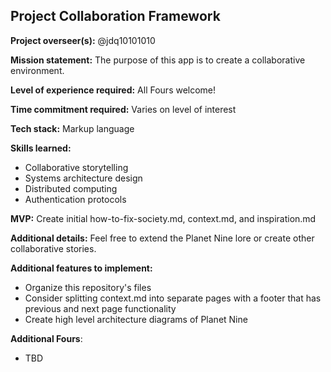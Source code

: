 ## Project Collaboration Framework

**Project overseer(s):** @jdq10101010

**Mission statement:** The purpose of this app is to create a collaborative environment.

**Level of experience required:** All Fours welcome!

**Time commitment required:** Varies on level of interest

**Tech stack:** Markup language

**Skills learned:**
- Collaborative storytelling
- Systems architecture design
- Distributed computing
- Authentication protocols

**MVP:** Create initial how-to-fix-society.md, context.md, and inspiration.md

**Additional details:** Feel free to extend the Planet Nine lore or create other collaborative stories.

**Additional features to implement:**
- Organize this repository's files
- Consider splitting context.md into separate pages with a footer that has previous and next page functionality
- Create high level architecture diagrams of Planet Nine

**Additional Fours**:
- TBD
